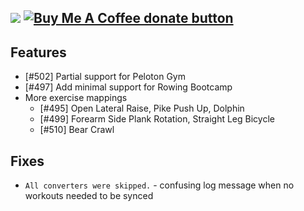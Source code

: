 [![](https://img.shields.io/static/v1?label=Sponsor&message=%E2%9D%A4&logo=GitHub&color=%23fe8e86)](https://github.com/sponsors/philosowaffle) <span class="badge-buymeacoffee"><a href="https://www.buymeacoffee.com/philosowaffle" title="Donate to this project using Buy Me A Coffee"><img src="https://img.shields.io/badge/buy%20me%20a%20coffee-donate-yellow.svg" alt="Buy Me A Coffee donate button" /></a></span>
---

## Features

- [#502] Partial support for Peloton Gym
- [#497] Add minimal support for Rowing Bootcamp
- More exercise mappings
	- [#495] Open Lateral Raise, Pike Push Up, Dolphin
	- [#499] Forearm Side Plank Rotation, Straight Leg Bicycle
	- [#510] Bear Crawl

## Fixes
- `All converters were skipped.` - confusing log message when no workouts needed to be synced